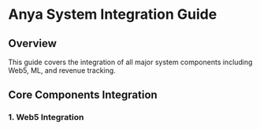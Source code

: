 # Anya System Integration Guide

## Overview
This guide covers the integration of all major system components including Web5, ML, and revenue tracking.

## Core Components Integration

### 1. Web5 Integration

